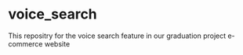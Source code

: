 # voice_search
This repositry for the voice search feature in our graduation project e-commerce website
